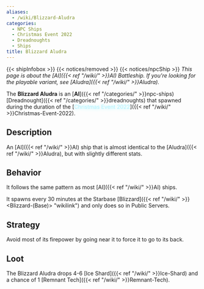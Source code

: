 ```yaml
---
aliases:
  - /wiki/Blizzard-Aludra
categories:
  - NPC Ships
  - Christmas Event 2022
  - Dreadnoughts
  - Ships
title: Blizzard Aludra
---
```


{{< shipInfobox >}} {{< notices/removed >}} {{< notices/npcShip >}} _This page is about the [AI]({{< ref "/wiki/" >}}AI) Battleship. If you're looking for the playable variant, see [Aludra]({{< ref "/wiki/" >}}Aludra)._

The **Blizzard Aludra** is an [**AI**]({{< ref "/categories/" >}}npc-ships) [Dreadnought]({{< ref "/categories/" >}}dreadnoughts) that spawned during the duration of the [<span style="color:#aef2fe;text-shadow: 1px 1px 10px #aef2fe;">Christmas Event 2022</span>]({{< ref "/wiki/" >}}Christmas-Event-2022).

## Description

An [AI]({{< ref "/wiki/" >}}AI) ship that is almost identical to the [Aludra]({{< ref "/wiki/" >}}Aludra), but with slightly different stats.

## Behavior

It follows the same pattern as most [AI]({{< ref "/wiki/" >}}AI) ships.

It spawns every 30 minutes at the Starbase [Blizzard]({{< ref "/wiki/" >}}<Blizzard-(Base)> "wikilink") and only does so in Public Servers.

## Strategy

Avoid most of its firepower by going near it to force it to go to its back.

## Loot

The Blizzard Aludra drops 4-6 [Ice Shard]({{< ref "/wiki/" >}}Ice-Shard) and a chance of 1 [Remnant Tech]({{< ref "/wiki/" >}}Remnant-Tech).
